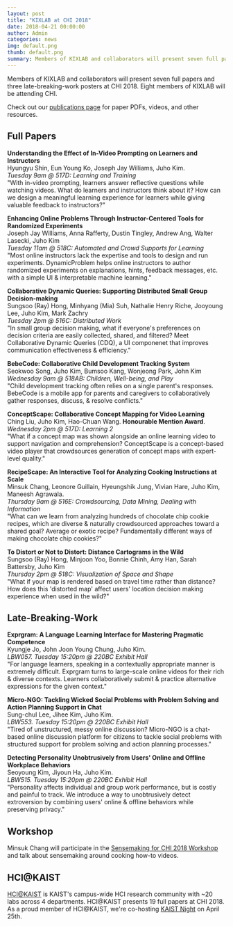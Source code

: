 ```yaml
---
layout: post
title: "KIXLAB at CHI 2018"
date: 2018-04-21 00:00:00
author: Admin
categories: news
img: default.png
thumb: default.png
summary: Members of KIXLAB and collaborators will present seven full papers and three late-breaking-work posters at CHI 2018. Eight members of KIXLAB will be attending CHI.
---
```


Members of KIXLAB and collaborators will present seven full papers and three late-breaking-work posters at CHI 2018. Eight members of KIXLAB will be attending CHI. 

Check out our [publications page](https://kixlab.org/publications/) for paper PDFs, videos, and other resources.

<h2>Full Papers</h2>

<strong>Understanding the Effect of In-Video Prompting on Learners and Instructors</strong><br/>
Hyungyu Shin, Eun Young Ko, Joseph Jay Williams, Juho Kim.<br/>
<em>Tuesday 9am @ 517D: Learning and Training</em><br/>
"With in-video prompting, learners answer reflective questions
while watching videos. What do learners and instructors think about it? How can we design a meaningful learning experience for learners while giving valuable feedback to instructors?"

<strong>Enhancing Online Problems Through Instructor-Centered Tools for Randomized Experiments</strong><br/>
Joseph Jay Williams, Anna Rafferty, Dustin Tingley, Andrew Ang, Walter Lasecki, Juho Kim<br/>
<em>Tuesday 11am @ 518C: Automated and Crowd Supports for Learning</em><br/>
"Most online instructors lack the expertise and tools to design and run experiments. DynamicProblem helps online instructors to author randomized experiments on explanations, hints, feedback messages, etc. with a simple UI & interpretable machine learning."

<strong>Collaborative Dynamic Queries: Supporting Distributed Small Group Decision-making</strong><br/>
Sungsoo (Ray) Hong, Minhyang (Mia) Suh, Nathalie Henry Riche, Jooyoung Lee, Juho Kim, Mark Zachry<br/>
<em>Tuesday 2pm @ 516C: Distributed Work</em><br/>
"In small group decision making, what if everyone's preferences on decision criteria are easily collected, shared, and filtered? Meet Collaborative Dynamic Queries (CDQ), a UI componenet that improves communication effectiveness & efficiency."

<strong>BebeCode: Collaborative Child Development Tracking System</strong><br/>
Seokwoo Song, Juho Kim, Bumsoo Kang, Wonjeong Park, John Kim<br/>
<em>Wednesday 9am @ 518AB: Children, Well-being, and Play</em><br/>
"Child development tracking often relies on a single parent's responses. BebeCode is a mobile app for parents and caregivers to collaboratively gather responses, discuss, & resolve conflicts."

<strong>ConceptScape: Collaborative Concept Mapping for Video Learning</strong><br/>
Ching Liu, Juho Kim, Hao-Chuan Wang. <strong>Honourable Mention Award</strong>.<br/>
<em>Wednesday 2pm @ 517D: Learning 2</em><br/>
"What if a concept map was shown alongside an online learning video to support navigation and comprehension? ConceptScape is a concept-based video player that crowdsources generation of concept maps with expert-level quality."

<strong>RecipeScape: An Interactive Tool for Analyzing Cooking Instructions at Scale</strong><br/>
Minsuk Chang, Leonore Guillain, Hyeungshik Jung, Vivian Hare, Juho Kim, Maneesh Agrawala.<br/>
<em>Thursday 9am @ 516E: Crowdsourcing, Data Mining, Dealing with Information</em><br/>
"What can we learn from analyzing hundreds of chocolate chip cookie recipes, which are diverse & naturally crowdsourced approaches toward a shared goal? Average or exotic recipe? Fundamentally different ways of making chocolate chip cookies?"

<strong>To Distort or Not to Distort: Distance Cartograms in the Wild</strong><br/>
Sungsoo (Ray) Hong, Minjoon Yoo, Bonnie Chinh, Amy Han, Sarah Battersby, Juho Kim<br/>
<em>Thursday 2pm @ 518C: Visualization of Space and Shape</em><br/>
"What if your map is rendered based on travel time rather than distance? How does this 'distorted map' affect users' location decision making experience when used in the wild?"



<h2>Late-Breaking-Work</h2>

<strong>Exprgram: A Language Learning Interface for Mastering Pragmatic Competence</strong><br/>
Kyungje Jo, John Joon Young Chung, Juho Kim.<br/>
<em>LBW057. Tuesday 15:20pm @ 220BC Exhibit Hall</em><br/>
"For language learners, speaking in a contextually appropriate manner is extremely difficult. Exprgram turns to large-scale online videos for their rich & diverse contexts. Learners collaboratively submit & practice alternative expressions for the given context."

<strong>Micro-NGO: Tackling Wicked Social Problems with Problem Solving and Action Planning Support in Chat</strong><br/>
Sung-chul Lee, Jihee Kim, Juho Kim.<br/>
<em>LBW553. Tuesday 15:20pm @ 220BC Exhibit Hall</em><br/>
"Tired of unstructured, messy online discussion? Micro-NGO is a chat-based online discussion platform for citizens to tackle social problems with structured support for problem solving and action planning processes."


<strong>Detecting Personality Unobtrusively from Users' Online and Offline Workplace Behaviors</strong><br/>
Seoyoung Kim, Jiyoun Ha, Juho Kim.<br/>
<em>LBW515. Tuesday 15:20pm @ 220BC Exhibit Hall</em><br/>
"Personality affects individual and group work performance, but is costly and painful to track. We introduce a way to unobtrusively detect extroversion by combining users' online & offline behaviors while preserving privacy."




<h2>Workshop</h2>

Minsuk Chang will participate in the [Sensemaking for CHI 2018 Workshop](https://sensemakingchi2018.com/) and talk about sensemaking around cooking how-to videos.


<h2>HCI@KAIST</h2>

[HCI@KAIST](https://sites.google.com/site/hcikaist/) is KAIST's campus-wide HCI research community with ~20 labs across 4 departments. HCI@KAIST presents 19 full papers at CHI 2018. As a proud member of HCI@KAIST, we're co-hosting [KAIST Night](https://sites.google.com/site/hcikaist/workshop/chi2018) on April 25th.

